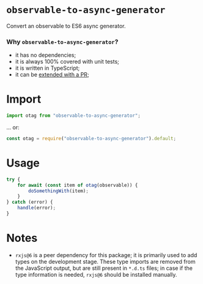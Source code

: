 # `observable-to-async-generator`

Convert an observable to ES6 async generator.

### Why `observable-to-async-generator`?

- it has no dependencies;
- it is always 100% covered with unit tests;
- it is written in TypeScript;
- it can be [extended with a PR](https://github.com/parzh/observable-to-async-generator/fork);

# Import

```ts
import otag from "observable-to-async-generator";
```

&hellip; or:

```js
const otag = require("observable-to-async-generator").default;
```

# Usage

```ts
try {
	for await (const item of otag(observable)) {
		doSomethingWith(item);
	}
} catch (error) {
	handle(error);
}
```

# Notes

- `rxjs@6` is a peer dependency for this package; it is primarily used to add types on the development stage. These type imports are removed from the JavaScript output, but are still present in `*.d.ts` files; in case if the type information is needed, `rxjs@6` should be installed manually.
